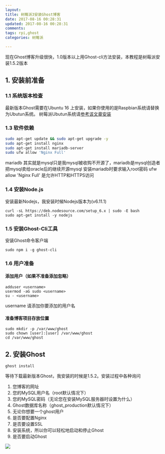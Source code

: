 ```yaml
---
layout: 
title: 树莓派3安装Ghost博客
date: 2017-08-16 00:28:31
updated: 2017-08-16 00:28:31
comments: 
tags: rpi,ghost
categories: 树莓派

---
```

现在Ghost博客升级很快，1.0版本以上用Ghost-cli方法安装，本教程是树莓派安装1.5.2版本
## 1. 安装前准备
### 1.1 系统版本检查
最新版本Ghost需要在Ubuntu 16 上安装，如果你使用的是Raspbian系统请替换为Ubutun系统。
树莓派Ubutun系统请[参考该文章安装](https://ubuntu-mate.org/raspberry-pi/)
### 1.3 软件依赖
~~~ bash
sudo apt-get update && sudo apt-get upgrade -y
sudo apt-get install nginx
sudo apt-get install mariadb-server
sudo ufw allow 'Nginx Full'
~~~
mariadb 其实就是mysql只是我mysql被收购不开源了，mariadb是mysql创造者把mysql卖给oracle后的继续开源mysql
安装mariadb时要求输入root密码
ufw allow 'Nginx Full' 是允许HTTP和HTTPS访问

### 1.4 安装Node.js
安装最新Nodejs，我安装时候Nodejs版本为(v6.11.1)
~~~
curl -sL https://deb.nodesource.com/setup_6.x | sudo -E bash
sudo apt-get install -y nodejs
~~~
### 1.5 安装Ghost-Cli工具
安装Ghost命令客户端
~~~
sudo npm i -g ghost-cli
~~~

### 1.6 用户准备
#### 添加用户（如果不准备添加忽略）
~~~
adduser <username>
usermod -aG sudo <username>
su - <username>
~~~
username 请添加你要添加的用户名

#### 准备博客项目存放位置
~~~
sudo mkdir -p /var/www/ghost
sudo chown [user]:[user] /var/www/ghost
cd /var/www/ghost
~~~
## 2. 安装Ghost
~~~
ghost install
~~~

等待下载最新版本Ghost，我安装的时候是1.5.2。安装过程中各种询问
1. 您博客的网址
2. 您的MySQL用户名（root默认情况下）
3. 您的MySQL密码（无论您在安装MySQL服务器时设置为什么）
4. Ghost数据库名称（ghost_production默认情况下）
5. 无论你想要一个ghost用户
6. 是否要配置Nginx
7. 是否要设置SSL
8. 安装系统，所以你可以轻松地启动和停止Ghost
9. 是否要启动Ghost

![](https://i.loli.net/2017/08/16/59932e7de4b57.png)
